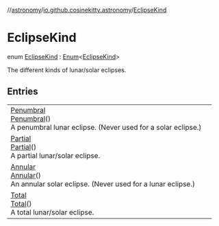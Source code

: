 //[astronomy](../../../index.md)/[io.github.cosinekitty.astronomy](../index.md)/[EclipseKind](index.md)

# EclipseKind

enum [EclipseKind](index.md) : [Enum](https://kotlinlang.org/api/latest/jvm/stdlib/kotlin/-enum/index.html)&lt;[EclipseKind](index.md)&gt; 

The different kinds of lunar/solar eclipses.

## Entries

| | |
|---|---|
| [Penumbral](-penumbral/index.md)<br>[Penumbral](-penumbral/index.md)()<br>A penumbral lunar eclipse. (Never used for a solar eclipse.) |
| [Partial](-partial/index.md)<br>[Partial](-partial/index.md)()<br>A partial lunar/solar eclipse. |
| [Annular](-annular/index.md)<br>[Annular](-annular/index.md)()<br>An annular solar eclipse. (Never used for a lunar eclipse.) |
| [Total](-total/index.md)<br>[Total](-total/index.md)()<br>A total lunar/solar eclipse. |

